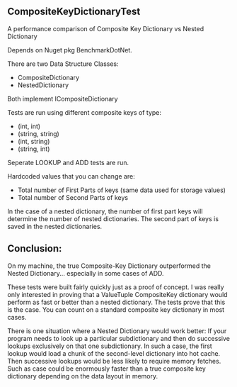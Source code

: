 ## CompositeKeyDictionaryTest
A performance comparison of Composite Key Dictionary vs Nested Dictionary

Depends on Nuget pkg BenchmarkDotNet.

There are two Data Structure Classes:
- CompositeDictionary
- NestedDictionary

Both implement ICompositeDictionary

Tests are run using different composite keys of type:
- (int, int)
- (string, string)
- (int, string)
- (string, int)

Seperate LOOKUP and ADD tests are run.

Hardcoded values that you can change are:
- Total number of First Parts of keys (same data used for storage values)
- Total number of Second Parts of keys

In the case of a nested dictionary, the number of first part keys will determine the number of nested dictionaries.
The second part of keys is saved in the nested dictionaries.

## Conclusion:
On my machine, the true Composite-Key Dictionary outperformed the Nested Dictionary... especially in some cases of ADD.

These tests were built fairly quickly just as a proof of concept. I was really only interested in proving that a ValueTuple CompositeKey dictionary would perform as fast or better than a nested dictionary. The tests prove that this is the case.  You can count on a standard composite key dictionary in most cases.

There is one situation where a Nested Dictionary would work better:
If your program needs to look up a particular subdictionary and then do successive lookups exclusively on that one subdictionary.
In such a case, the first lookup would load a chunk of the second-level dictionary into hot cache. Then successive lookups would be less likely to require memory fetches. Such as case could be enormously faster than a true composite key dictionary depending on the data layout in memory.



